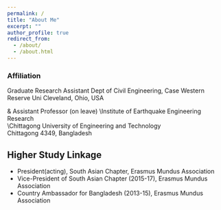 ```yaml
---
permalink: /
title: "About Me"
excerpt: ""
author_profile: true
redirect_from: 
  - /about/
  - /about.html
---
```

### Affiliation
Graduate Research Assistant
Dept of Civil Engineering, Case Western Reserve Uni
Cleveland, Ohio, USA

&
Assistant Professor (on leave)
\Institute of Earthquake Engineering Research\
\Chittagong University of Engineering and Technology\
Chittagong 4349, Bangladesh

## Higher Study Linkage
* President(acting), South Asian Chapter, Erasmus Mundus Association
* Vice-President of South Asian Chapter (2015-17), Erasmus Mundus Association
* Country Ambassador for Bangladesh (2013-15), Erasmus Mundus Association
